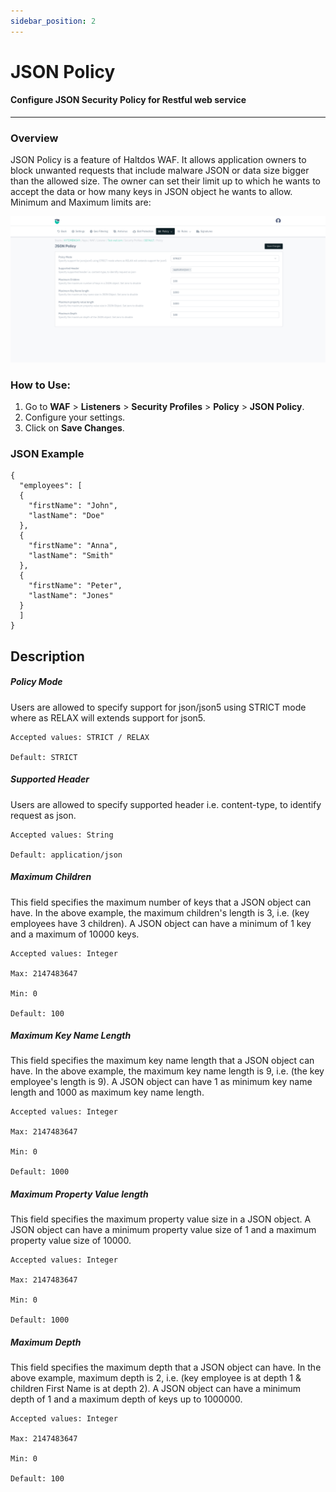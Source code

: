 ```yaml
---
sidebar_position: 2
---
```


# JSON Policy

#### Configure JSON Security Policy for Restful web service
---

### Overview

JSON Policy is a feature of Haltdos WAF. It allows application owners to block unwanted requests that include malware JSON or data size bigger than the allowed size. The owner can set their limit up to which he wants to accept the data or how many keys in JSON object he wants to allow. Minimum and Maximum limits are:

![JSON Policy](/img/waf/v8/docs/WAFjsonpolicy.png)

### How to Use:
1. Go to **WAF** > **Listeners** > **Security Profiles** > **Policy** > **JSON Policy**.
2. Configure your settings.
3. Click on **Save Changes**.

### JSON Example

```
{   
  "employees": [   
  {   
    "firstName": "John",   
    "lastName": "Doe"   
  },   
  {   
    "firstName": "Anna",   
    "lastName": "Smith"   
  },   
  {   
    "firstName": "Peter",   
    "lastName": "Jones"   
  }   
  ]   
}
```

## Description

##### **Policy Mode**
Users are allowed to specify support for json/json5 using STRICT mode where as RELAX will extends support for json5.

    Accepted values: STRICT / RELAX

    Default: STRICT  

##### **Supported Header**
Users are allowed to specify supported header i.e. content-type, to identify request as json.

    Accepted values: String

    Default: application/json 

##### **Maximum Children**
This field specifies the maximum number of keys that a JSON object can have.
In the above example, the maximum children's length is 3, i.e. (key employees have 3 children).
A JSON object can have a minimum of 1 key and a maximum of 10000 keys.

    Accepted values: Integer 

    Max: 2147483647

    Min: 0 

    Default: 100 

##### **Maximum Key Name Length**
This field specifies the maximum key name length that a JSON object can have. In the above example, the maximum key name length is 9, i.e. (the key employee's length is 9). A JSON object can have 1 as minimum key name length and 1000 as maximum key name length.

    Accepted values: Integer 

    Max: 2147483647

    Min: 0

    Default: 1000

##### **Maximum Property Value length**
This field specifies the maximum property value size in a JSON object. A JSON object can have a minimum property value size of 1 and a maximum property value size of 10000.

    Accepted values: Integer 

    Max: 2147483647

    Min: 0

    Default: 1000

##### **Maximum Depth**
This field specifies the maximum depth that a JSON object can have.
In the above example, maximum depth is 2, i.e. (key employee is at depth 1 & children First Name is at depth 2). A JSON object can have a minimum depth of 1 and a maximum depth of keys up to 1000000.

    Accepted values: Integer 

    Max: 2147483647

    Min: 0

    Default: 100
